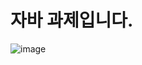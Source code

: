 # 자바 과제입니다.
![image](https://github.com/user-attachments/assets/3fd71e0f-b097-47c5-9891-7650d3828705)
